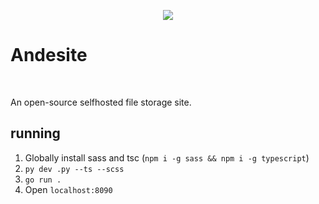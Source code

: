 <p align="center">
    <image src="static/polished.png">
    <h1>Andesite</h1>
</p>

<br>

An open-source selfhosted file storage site.

## running

1. Globally install sass and tsc (`npm i -g sass && npm i -g typescript`)
2. `py dev .py --ts --scss`
3. `go run .`
4. Open `localhost:8090`

